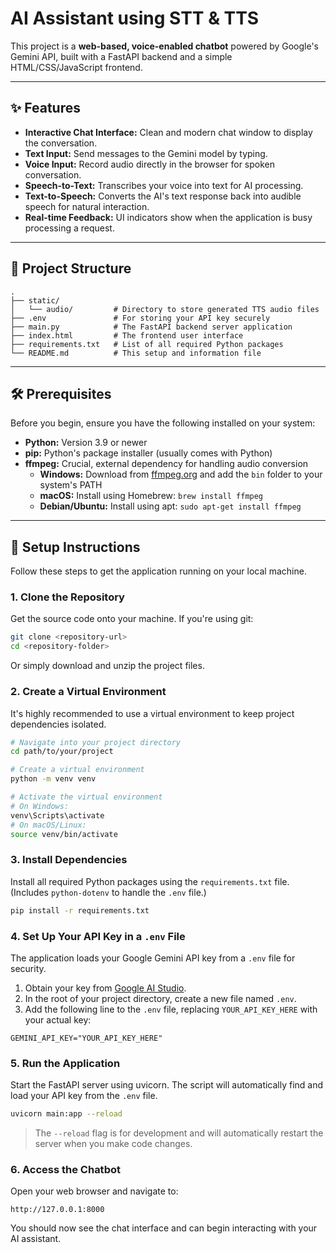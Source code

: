 # AI Assistant using STT & TTS

This project is a **web-based, voice-enabled chatbot** powered by Google's Gemini API, built with a FastAPI backend and a simple HTML/CSS/JavaScript frontend.

---

## ✨ Features

- **Interactive Chat Interface:** Clean and modern chat window to display the conversation.
- **Text Input:** Send messages to the Gemini model by typing.
- **Voice Input:** Record audio directly in the browser for spoken conversation.
- **Speech-to-Text:** Transcribes your voice into text for AI processing.
- **Text-to-Speech:** Converts the AI's text response back into audible speech for natural interaction.
- **Real-time Feedback:** UI indicators show when the application is busy processing a request.

---

## 📁 Project Structure

```
.
├── static/
│   └── audio/         # Directory to store generated TTS audio files
├── .env               # For storing your API key securely
├── main.py            # The FastAPI backend server application
├── index.html         # The frontend user interface
├── requirements.txt   # List of all required Python packages
└── README.md          # This setup and information file
```

---

## 🛠️ Prerequisites

Before you begin, ensure you have the following installed on your system:

- **Python:** Version 3.9 or newer
- **pip:** Python's package installer (usually comes with Python)
- **ffmpeg:** Crucial, external dependency for handling audio conversion
  - **Windows:** Download from [ffmpeg.org](https://ffmpeg.org/) and add the `bin` folder to your system's PATH
  - **macOS:** Install using Homebrew: `brew install ffmpeg`
  - **Debian/Ubuntu:** Install using apt: `sudo apt-get install ffmpeg`

---

## 🚀 Setup Instructions

Follow these steps to get the application running on your local machine.

### 1. Clone the Repository

Get the source code onto your machine. If you're using git:

```sh
git clone <repository-url>
cd <repository-folder>
```

Or simply download and unzip the project files.

### 2. Create a Virtual Environment

It's highly recommended to use a virtual environment to keep project dependencies isolated.

```sh
# Navigate into your project directory
cd path/to/your/project

# Create a virtual environment
python -m venv venv

# Activate the virtual environment
# On Windows:
venv\Scripts\activate
# On macOS/Linux:
source venv/bin/activate
```

### 3. Install Dependencies

Install all required Python packages using the `requirements.txt` file. (Includes `python-dotenv` to handle the `.env` file.)

```sh
pip install -r requirements.txt
```

### 4. Set Up Your API Key in a `.env` File

The application loads your Google Gemini API key from a `.env` file for security.

1. Obtain your key from [Google AI Studio](https://aistudio.google.com/).
2. In the root of your project directory, create a new file named `.env`.
3. Add the following line to the `.env` file, replacing `YOUR_API_KEY_HERE` with your actual key:

```
GEMINI_API_KEY="YOUR_API_KEY_HERE"
```

### 5. Run the Application

Start the FastAPI server using uvicorn. The script will automatically find and load your API key from the `.env` file.

```sh
uvicorn main:app --reload
```

> The `--reload` flag is for development and will automatically restart the server when you make code changes.

### 6. Access the Chatbot

Open your web browser and navigate to:

```
http://127.0.0.1:8000
```

You should now see the chat interface and can begin interacting with your AI assistant.
